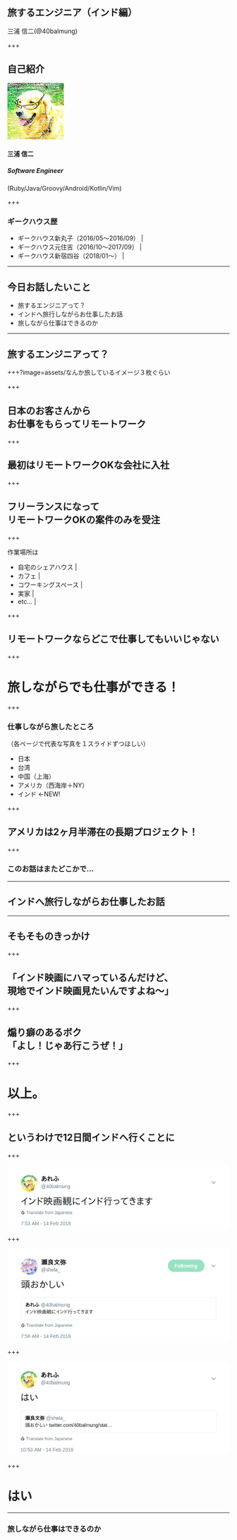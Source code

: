 ## 旅するエンジニア（インド編）

三浦 信二(@40balmung)

+++

## 自己紹介

![ProfileImage](assets/profile.jpg)

#### 三浦 信二
##### Software Engineer
(Ruby/Java/Groovy/Android/Kotlin/Vim)

+++

### ギークハウス歴

- ギークハウス新丸子（2016/05〜2016/09） |
- ギークハウス元住吉（2016/10〜2017/09） |
- ギークハウス新宿四谷（2018/01〜） |

---

## 今日お話したいこと

- 旅するエンジニアって？
- インドへ旅行しながらお仕事したお話
- 旅しながら仕事はできるのか

---

## 旅するエンジニアって？

+++?image=assets/なんか旅しているイメージ３枚ぐらい

+++

## 日本のお客さんから<br>お仕事をもらってリモートワーク

+++

## 最初はリモートワークOKな会社に入社

+++

## フリーランスになって<br>リモートワークOKの案件のみを受注

+++

作業場所は

- 自宅のシェアハウス |
- カフェ |
- コワーキングスペース |
- 実家 |
- etc... |

+++

## リモートワークならどこで仕事してもいいじゃない

+++

# 旅しながらでも仕事ができる！

+++

### 仕事しながら旅したところ
（各ページで代表な写真を１スライドずつほしい）

- 日本
- 台湾
- 中国（上海）
- アメリカ（西海岸＋NY）
- インド ←NEW!

+++

## アメリカは2ヶ月半滞在の長期プロジェクト！

+++

### このお話はまたどこかで…

---

## インドへ旅行しながらお仕事したお話

---

## そもそものきっかけ

+++

## 「インド映画にハマっているんだけど、<br>現地でインド映画見たいんですよね〜」

+++

## 煽り癖のあるボク<br>「よし！じゃあ行こうぜ！」

+++

# 以上。

+++

## というわけで12日間インドへ行くことに

+++

![india](assets/tweet1-1.png)

+++

![india](assets/tweet1-2.png)

+++

![india](assets/tweet1-3.png)

+++

# はい

---







### 旅しながら仕事はできるのか

